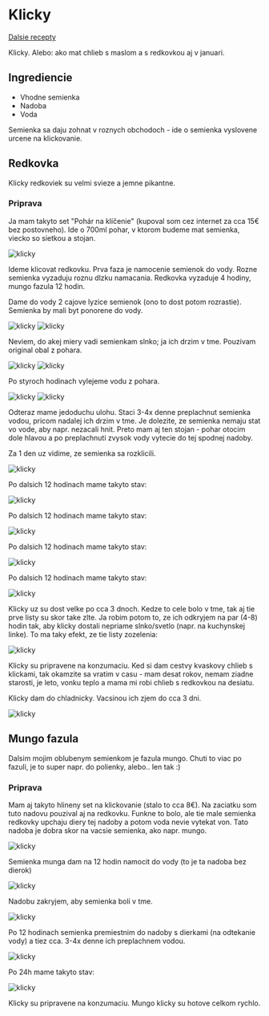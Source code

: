 # Klicky

[Dalsie recepty](index.md)

Klicky. Alebo: ako mat chlieb s maslom a s redkovkou aj v januari.

## Ingrediencie

* Vhodne semienka
* Nadoba
* Voda

Semienka sa daju zohnat v roznych obchodoch - ide o semienka vyslovene urcene na klickovanie.

## Redkovka

Klicky redkoviek su velmi svieze a jemne pikantne.

### Priprava

Ja mam takyto set "Pohár na klíčenie" (kupoval som cez internet za cca 15€ bez postovneho). Ide o 700ml pohar, v ktorom budeme mat semienka, viecko so sietkou a stojan.

![klicky](klicky/klicky_2.jpg)

Ideme klicovat redkovku. Prva faza je namocenie semienok do vody. Rozne semienka vyzaduju roznu dlzku namacania. Redkovka vyzaduje 4 hodiny, mungo fazula 12 hodin.

Dame do vody 2 cajove lyzice semienok (ono to dost potom rozrastie). Semienka by mali byt ponorene do vody.

![klicky](klicky/klicky_3.jpg)
![klicky](klicky/klicky_4.jpg)

Neviem, do akej miery vadi semienkam slnko; ja ich drzim v tme. Pouzivam original obal z pohara.

![klicky](klicky/klicky_5.jpg)
![klicky](klicky/klicky_6.jpg)

Po styroch hodinach vylejeme vodu z pohara.

![klicky](klicky/klicky_7.jpg)
![klicky](klicky/klicky_8.jpg)

Odteraz mame jedoduchu ulohu. Staci 3-4x denne preplachnut semienka vodou, pricom nadalej ich drzim v tme. Je dolezite, ze semienka nemaju stat vo vode, aby napr. nezacali hnit. Preto mam aj ten stojan - pohar otocim dole hlavou a po preplachnuti zvysok vody vytecie do tej spodnej nadoby.

Za 1 den uz vidime, ze semienka sa rozklicili.

![klicky](klicky/klicky_9.jpg)

Po dalsich 12 hodinach mame takyto stav:

![klicky](klicky/klicky_11.jpg)

Po dalsich 12 hodinach mame takyto stav:

![klicky](klicky/klicky_12.jpg)

Po dalsich 12 hodinach mame takyto stav:

![klicky](klicky/klicky_16.jpg)

Po dalsich 12 hodinach mame takyto stav:

![klicky](klicky/klicky_19.jpg)

Klicky uz su dost velke po cca 3 dnoch. Kedze to cele bolo v tme, tak aj tie prve listy su skor take zlte. Ja robim potom to, ze ich odkryjem na par (4-8) hodin tak, aby klicky dostali nepriame slnko/svetlo (napr. na kuchynskej linke). To ma taky efekt, ze tie listy zozelenia:

![klicky](klicky/klicky_22.jpg)

Klicky su pripravene na konzumaciu. Ked si dam cestvy kvaskovy chlieb s klickami, tak okamzite sa vratim v casu - mam desat rokov, nemam ziadne starosti, je leto, vonku teplo a mama mi robi chlieb s redkovkou na desiatu.

Klicky dam do chladnicky. Vacsinou ich zjem do cca 3 dni.

![klicky](klicky/klicky_1.jpg)

## Mungo fazula

Dalsim mojim oblubenym semienkom je fazula mungo. Chuti to viac po fazuli, je to super napr. do polienky, alebo.. len tak :)

### Priprava

Mam aj takyto hlineny set na klickovanie (stalo to cca 8€). Na zaciatku som tuto nadovu pouzival aj na redkovku. Funkne to bolo, ale tie male semienka redkovky upchaju diery tej nadoby a potom voda nevie vytekat von. Tato nadoba je dobra skor na vacsie semienka, ako napr. mungo.

![klicky](klicky/klicky_13.jpg)

Semienka munga dam na 12 hodin namocit do vody (to je ta nadoba bez dierok)

![klicky](klicky/klicky_14.jpg)

Nadobu zakryjem, aby semienka boli v tme.

![klicky](klicky/klicky_15.jpg)

Po 12 hodinach semienka premiestnim do nadoby s dierkami (na odtekanie vody) a tiez cca. 3-4x denne ich preplachnem vodou.

![klicky](klicky/klicky_21.jpg)

Po 24h mame takyto stav:

![klicky](klicky/klicky_24.jpg)

Klicky su pripravene na konzumaciu. Mungo klicky su hotove celkom rychlo.
